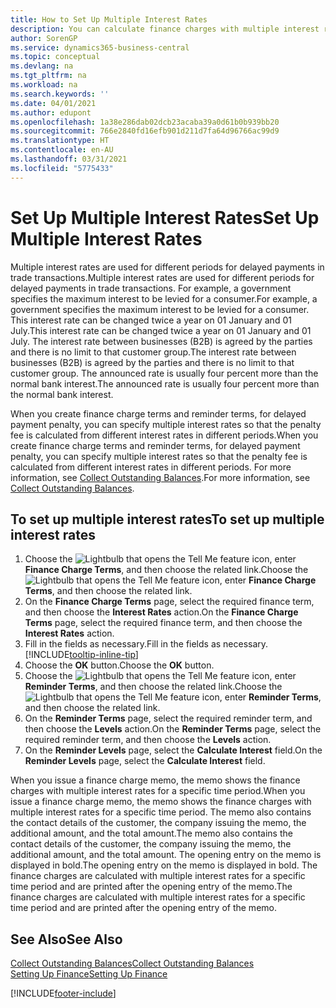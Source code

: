 ```yaml
---
title: How to Set Up Multiple Interest Rates
description: You can calculate finance charges with multiple interest rates for a specific period. The interest calculation is similar for all financial charges, with variation only in the rate of interest for a specific period.
author: SorenGP
ms.service: dynamics365-business-central
ms.topic: conceptual
ms.devlang: na
ms.tgt_pltfrm: na
ms.workload: na
ms.search.keywords: ''
ms.date: 04/01/2021
ms.author: edupont
ms.openlocfilehash: 1a38e286dab02dcb23acaba39a0d61b0b939bb20
ms.sourcegitcommit: 766e2840fd16efb901d211d7fa64d96766ac99d9
ms.translationtype: HT
ms.contentlocale: en-AU
ms.lasthandoff: 03/31/2021
ms.locfileid: "5775433"
---
```

# <a name="set-up-multiple-interest-rates"></a><span data-ttu-id="053d7-104">Set Up Multiple Interest Rates</span><span class="sxs-lookup"><span data-stu-id="053d7-104">Set Up Multiple Interest Rates</span></span>
<span data-ttu-id="053d7-105">Multiple interest rates are used for different periods for delayed payments in trade transactions.</span><span class="sxs-lookup"><span data-stu-id="053d7-105">Multiple interest rates are used for different periods for delayed payments in trade transactions.</span></span> <span data-ttu-id="053d7-106">For example, a government specifies the maximum interest to be levied for a consumer.</span><span class="sxs-lookup"><span data-stu-id="053d7-106">For example, a government specifies the maximum interest to be levied for a consumer.</span></span> <span data-ttu-id="053d7-107">This interest rate can be changed twice a year on 01 January and 01 July.</span><span class="sxs-lookup"><span data-stu-id="053d7-107">This interest rate can be changed twice a year on 01 January and 01 July.</span></span> <span data-ttu-id="053d7-108">The interest rate between businesses (B2B) is agreed by the parties and there is no limit to that customer group.</span><span class="sxs-lookup"><span data-stu-id="053d7-108">The interest rate between businesses (B2B) is agreed by the parties and there is no limit to that customer group.</span></span> <span data-ttu-id="053d7-109">The announced rate is usually four percent more than the normal bank interest.</span><span class="sxs-lookup"><span data-stu-id="053d7-109">The announced rate is usually four percent more than the normal bank interest.</span></span>

<span data-ttu-id="053d7-110">When you create finance charge terms and reminder terms, for delayed payment penalty, you can specify multiple interest rates so that the penalty fee is calculated from different interest rates in different periods.</span><span class="sxs-lookup"><span data-stu-id="053d7-110">When you create finance charge terms and reminder terms, for delayed payment penalty, you can specify multiple interest rates so that the penalty fee is calculated from different interest rates in different periods.</span></span> <span data-ttu-id="053d7-111">For more information, see [Collect Outstanding Balances](receivables-collect-outstanding-balances.md).</span><span class="sxs-lookup"><span data-stu-id="053d7-111">For more information, see [Collect Outstanding Balances](receivables-collect-outstanding-balances.md).</span></span>

## <a name="to-set-up-multiple-interest-rates"></a><span data-ttu-id="053d7-112">To set up multiple interest rates</span><span class="sxs-lookup"><span data-stu-id="053d7-112">To set up multiple interest rates</span></span>  
1.  <span data-ttu-id="053d7-113">Choose the ![Lightbulb that opens the Tell Me feature](media/ui-search/search_small.png "Tell me what you want to do") icon, enter **Finance Charge Terms**, and then choose the related link.</span><span class="sxs-lookup"><span data-stu-id="053d7-113">Choose the ![Lightbulb that opens the Tell Me feature](media/ui-search/search_small.png "Tell me what you want to do") icon, enter **Finance Charge Terms**, and then choose the related link.</span></span>  
2.  <span data-ttu-id="053d7-114">On the **Finance Charge Terms** page, select the required finance term, and then choose the **Interest Rates** action.</span><span class="sxs-lookup"><span data-stu-id="053d7-114">On the **Finance Charge Terms** page, select the required finance term, and then choose the **Interest Rates** action.</span></span>  
3.  <span data-ttu-id="053d7-115">Fill in the fields as necessary.</span><span class="sxs-lookup"><span data-stu-id="053d7-115">Fill in the fields as necessary.</span></span> [!INCLUDE[tooltip-inline-tip](includes/tooltip-inline-tip_md.md)]
4.  <span data-ttu-id="053d7-116">Choose the **OK** button.</span><span class="sxs-lookup"><span data-stu-id="053d7-116">Choose the **OK** button.</span></span>  
5.  <span data-ttu-id="053d7-117">Choose the ![Lightbulb that opens the Tell Me feature](media/ui-search/search_small.png "Tell me what you want to do") icon, enter **Reminder Terms**, and then choose the related link.</span><span class="sxs-lookup"><span data-stu-id="053d7-117">Choose the ![Lightbulb that opens the Tell Me feature](media/ui-search/search_small.png "Tell me what you want to do") icon, enter **Reminder Terms**, and then choose the related link.</span></span>  
6.  <span data-ttu-id="053d7-118">On the **Reminder Terms** page, select the required reminder term, and then choose the **Levels** action.</span><span class="sxs-lookup"><span data-stu-id="053d7-118">On the **Reminder Terms** page, select the required reminder term, and then choose the **Levels** action.</span></span>  
7.  <span data-ttu-id="053d7-119">On the **Reminder Levels** page, select the **Calculate Interest** field.</span><span class="sxs-lookup"><span data-stu-id="053d7-119">On the **Reminder Levels** page, select the **Calculate Interest** field.</span></span>  

<span data-ttu-id="053d7-120">When you issue a finance charge memo, the memo shows the finance charges with multiple interest rates for a specific time period.</span><span class="sxs-lookup"><span data-stu-id="053d7-120">When you issue a finance charge memo, the memo shows the finance charges with multiple interest rates for a specific time period.</span></span> <span data-ttu-id="053d7-121">The memo also contains the contact details of the customer, the company issuing the memo, the additional amount, and the total amount.</span><span class="sxs-lookup"><span data-stu-id="053d7-121">The memo also contains the contact details of the customer, the company issuing the memo, the additional amount, and the total amount.</span></span> <span data-ttu-id="053d7-122">The opening entry on the memo is displayed in bold.</span><span class="sxs-lookup"><span data-stu-id="053d7-122">The opening entry on the memo is displayed in bold.</span></span> <span data-ttu-id="053d7-123">The finance charges are calculated with multiple interest rates for a specific time period and are printed after the opening entry of the memo.</span><span class="sxs-lookup"><span data-stu-id="053d7-123">The finance charges are calculated with multiple interest rates for a specific time period and are printed after the opening entry of the memo.</span></span>  

## <a name="see-also"></a><span data-ttu-id="053d7-124">See Also</span><span class="sxs-lookup"><span data-stu-id="053d7-124">See Also</span></span>  
[<span data-ttu-id="053d7-125">Collect Outstanding Balances</span><span class="sxs-lookup"><span data-stu-id="053d7-125">Collect Outstanding Balances</span></span>](receivables-collect-outstanding-balances.md)  
[<span data-ttu-id="053d7-126">Setting Up Finance</span><span class="sxs-lookup"><span data-stu-id="053d7-126">Setting Up Finance</span></span>](finance-setup-finance.md)


[!INCLUDE[footer-include](includes/footer-banner.md)]